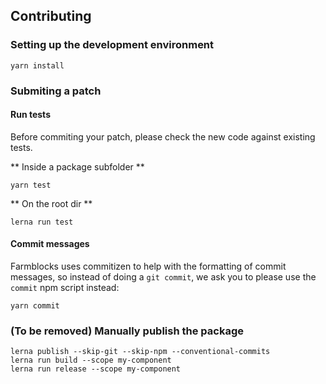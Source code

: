 ## Contributing

### Setting up the development environment

```
yarn install
```

### Submiting a patch

#### Run tests

Before commiting your patch, please check the new code against existing tests.

** Inside a package subfolder **

```
yarn test
```

** On the root dir **

```
lerna run test
```

#### Commit messages

Farmblocks uses commitizen to help with the formatting of commit messages,
so instead of doing a ``git commit``, we ask you to please use the ``commit`` 
npm script instead:

```
yarn commit
```

### (To be removed) Manually publish the package

```
lerna publish --skip-git --skip-npm --conventional-commits
lerna run build --scope my-component
lerna run release --scope my-component
```

